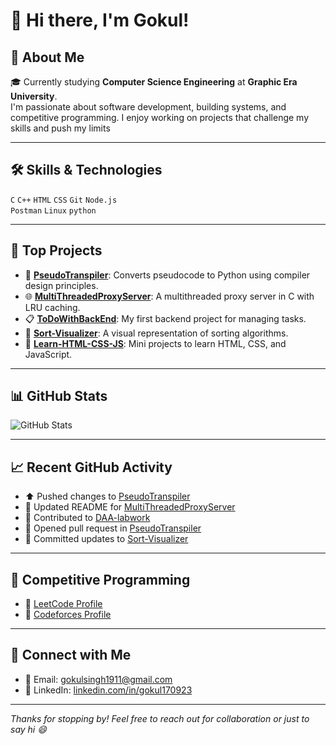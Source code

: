 # 👋 Hi there, I'm Gokul!

## 🧠 About Me

🎓 Currently studying **Computer Science Engineering** at **Graphic Era University**.  
I'm passionate about software development, building systems, and competitive programming. I enjoy working on projects that challenge my skills and push my limits

---

## 🛠️ Skills & Technologies

`C` `C++` `HTML` `CSS` `Git` `Node.js`  
`Postman` `Linux` `python`

---

## 📌 Top Projects

- 🔧 [**PseudoTranspiler**](https://github.com/gokul170923/PseudoTranspiler): Converts pseudocode to Python using compiler design principles.
- 🌐 [**MultiThreadedProxyServer**](https://github.com/gokul170923/MultiThreadedProxyServer): A multithreaded proxy server in C with LRU caching.
- 📋 [**ToDoWithBackEnd**](https://github.com/gokul170923/ToDoWIthBackEnd): My first backend project for managing tasks.
- 🎨 [**Sort-Visualizer**](https://github.com/gokul170923/Sort-Visualizer): A visual representation of sorting algorithms.
- 🧪 [**Learn-HTML-CSS-JS**](https://github.com/gokul170923/Learn-HTML-CSS-JS): Mini projects to learn HTML, CSS, and JavaScript.

---

## 📊 GitHub Stats

![GitHub Stats](https://github-readme-stats.vercel.app/api?username=gokul170923&show_icons=true&theme=radical)

---

## 📈 Recent GitHub Activity

- ⬆️ Pushed changes to [PseudoTranspiler](https://github.com/gokul170923/PseudoTranspiler)  
- 📝 Updated README for [MultiThreadedProxyServer](https://github.com/gokul170923/MultiThreadedProxyServer)  
- 🧠 Contributed to [DAA-labwork](https://github.com/gokul170923/DAA-labwork)  
- 🔀 Opened pull request in [PseudoTranspiler](https://github.com/gokul170923/PseudoTranspiler)  
- 💾 Committed updates to [Sort-Visualizer](https://github.com/gokul170923/Sort-Visualizer)  

---

## 🧠 Competitive Programming

- 🧩 [LeetCode Profile](https://leetcode.com/u/Gokul1230/)
- 🏁 [Codeforces Profile](https://codeforces.com/profile/9ine)

---

## 🔗 Connect with Me

- 📧 Email: [gokulsingh1911@gmail.com](mailto:gokulsingh1911@gmail.com)
- 💼 LinkedIn: [linkedin.com/in/gokul170923](https://www.linkedin.com/in/gokul-singh-75b631270/)

---

_Thanks for stopping by! Feel free to reach out for collaboration or just to say hi 😄_
